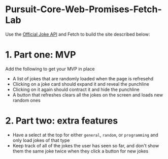 # Pursuit-Core-Web-Promises-Fetch-Lab

Use the [Official Joke API](https://github.com/15Dkatz/official_joke_api) and Fetch to build the site described below:


# 1. Part one: MVP

Add the following to get your MVP in place

- A list of jokes that are randomly loaded when the page is refresehd
- Clicking on a joke card should expand it and reveal the punchline
- Clicking on it again should contract it and hide the punchline
- A button that refreshes clears all the jokes on the screen and loads new random ones

# 2. Part two: extra features

- Have a select at the top for either `general`, `random`, or `programming` and only load jokes of that type
- Keep track of all of the jokes the user has seen so far, and don't show them the same joke twice when they click a button for new jokes